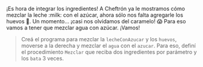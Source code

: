 <gs-attire attire-url="https://raw.githubusercontent.com/MumukiProject/mumuki-guia-gobstones-casa-inteligente-secundaria/master/assets/attires/config_1587572524443.json"></gs-attire>

¡Es hora de integrar los ingredientes! A Cheftrón ya le mostramos cómo mezclar la leche :milk: con el azúcar, ahora sólo nos falta agregarle los huevos :egg:. Un momento… ¡casi nos olvidamos del caramelo! :scream: Para eso vamos a tener que mezclar agua con azúcar. ¡Vamos!

> Creá el programa para mezclar la `lecheConAzucar` y los `huevos`, moverse a la derecha y mezclar el `agua` con el `azucar`. Para eso, definí el procedimiento `Mezclar` que reciba dos ingredientes por parámetro y los `bata` 3 veces. 
